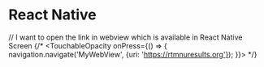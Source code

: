 # React Native
// I want to open the link in webview which is available in React Native Screen
{/* <TouchableOpacity
	onPress={() => {
		navigation.navigate('MyWebView', {uri: 'https://rtmnuresults.org'});
	}}></TouchableOpacity> */}
